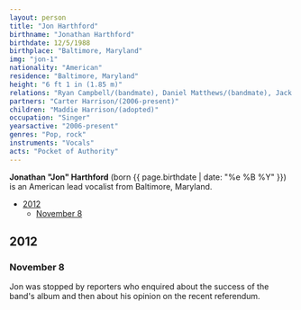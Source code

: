```yaml
---
layout: person
title: "Jon Harthford"
birthname: "Jonathan Harthford"
birthdate: 12/5/1988
birthplace: "Baltimore, Maryland"
img: "jon-1"
nationality: "American"
residence: "Baltimore, Maryland"
height: "6 ft 1 in (1.85 m)"
relations: "Ryan Campbell/(bandmate), Daniel Matthews/(bandmate), Jack Campbell/(bandmate)"
partners: "Carter Harrison/(2006-present)"
children: "Maddie Harrison/(adopted)"
occupation: "Singer"
yearsactive: "2006-present"
genres: "Pop, rock"
instruments: "Vocals"
acts: "Pocket of Authority"
---
```

**Jonathan "Jon" Harthford** (born {{ page.birthdate | date: "%e %B %Y" }}) is an American lead vocalist from Baltimore, Maryland.
-   [2012](#2012)
    -   [November 8](#november-8)

## 2012
### November 8
Jon was stopped by reporters who enquired about the success of the band's album and then about his opinion on the recent referendum.

